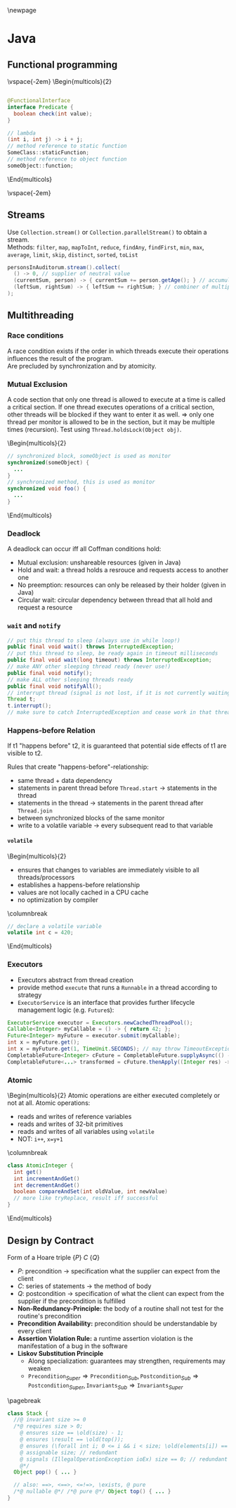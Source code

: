 \newpage

# Java

## Functional programming

\vspace{-2em}
\Begin{multicols}{2}
```java

@FunctionalInterface
interface Predicate {
  boolean check(int value);
}

// lambda
(int i, int j) -> i + j;
// method reference to static function
SomeClass::staticFunction;
// method reference to object function
someObject::function;
```
\End{multicols}

\vspace{-2em}
## Streams

Use `Collection.stream()` or `Collection.parallelStream()` to obtain a stream.  
Methods: `filter`, `map`, `mapToInt`, `reduce`, `findAny`, `findFirst`, `min`, `max`, `average`, `limit`, `skip`, `distinct`, `sorted`, `toList`

```java
personsInAuditorum.stream().collect(
  () -> 0, // supplier of neutral value
  (currentSum, person) -> { currentSum += person.getAge(); } // accumulator of acc and elem
  (leftSum, rightSum) -> { leftSum += rightSum; } // combiner of multiple accs (for parallel)
);
```

## Multithreading
### Race conditions
A race condition exists if the order in which threads execute their operations influences the result of the program.  
Are precluded by synchronization and by atomicity.

### Mutual Exclusion
A code section that only one thread is allowed to execute at a time is called a critical section.
If one thread executes operations of a critical section, other threads will be blocked if they want to enter it as well.
$\Rightarrow$ only one thread per monitor is allowed to be in the section, but it may be multiple times (recursion).
Test using `Thread.holdsLock(Object obj)`.

\Begin{multicols}{2}
```java
// synchronized block, someObject is used as monitor
synchronized(someObject) {
  ...
}
// synchronized method, this is used as monitor
synchronized void foo() {
  ...
}
```
\End{multicols}

### Deadlock

A deadlock can occur iff all Coffman conditions hold:

- Mutual exclusion: unshareable resources (given in Java)
- Hold and wait: a thread holds a resrouce and requests access to another one
- No preemption: resources can only be released by their holder (given in Java)
- Circular wait: circular dependency between thread that all hold and request a resource

### `wait` and `notify`

```java
// put this thread to sleep (always use in while loop!)
public final void wait() throws InterruptedException;
// put this thread to sleep, be ready again in timeout milliseconds
public final void wait(long timeout) throws InterruptedException;
// make ANY other sleeping thread ready (never use!)
public final void notify();
// make ALL other sleeping threads ready
public final void notifyAll();
// interrupt thread (signal is not lost, if it is not currently waiting)
Thread t;
t.interrupt();
// make sure to catch InterruptedException and cease work in that thread!
```

<!-- ### Java Thread Lifecycle
![](image.png){ width=50% } -->

### Happens-before Relation

If t1 "happens before" t2, it is guaranteed that potential side effects of t1 are visible to t2.

Rules that create "happens-before"-relationship:

- same thread + data dependency
- statements in parent thread before `Thread.start` -> statements in the thread
- statements in the thread -> statements in the parent thread after `Thread.join`
- between synchronized blocks of the same monitor
- write to a volatile variable -> every subsequent read to that variable

#### `volatile`
\Begin{multicols}{2}
- ensures that changes to variables are immediately visible to all threads/processors
- establishes a happens-before relationship
- values are not locally cached in a CPU cache
- no optimization by compiler

\columnbreak
```java
// declare a volatile variable
volatile int c = 420;
```
\End{multicols}

### Executors

- Executors abstract from thread creation
- provide method `execute` that runs a `Runnable` in a thread according to strategy
- `ExecutorService` is an interface that provides further lifecycle management logic (e.g. `Future`s):

```java
ExecutorService executor = Executors.newCachedThreadPool();
Callable<Integer> myCallable = () -> { return 42; };
Future<Integer> myFuture = executor.submit(myCallable);
int x = myFuture.get();
int x = myFuture.get(1, TimeUnit.SECONDS); // may throw TimeoutException
CompletableFuture<Integer> cFuture = CompletableFuture.supplyAsync(() -> ...);
CompletableFuture<...> transformed = cFuture.thenApply((Integer res) -> ...).thenApply(...);
```

### Atomic

\Begin{multicols}{2}
Atomic operations are either executed completely or not at all. Atomic operations:

- reads and writes of reference variables
- reads and writes of 32-bit primitives
- reads and writes of all variables using `volatile`
- NOT: `i++`, `x=y+1`

\columnbreak
```java
class AtomicInteger {
  int get()
  int incrementAndGet()
  int decrementAndGet()
  boolean compareAndSet(int oldValue, int newValue)
  // more like tryReplace, result iff successful
}
```
\End{multicols}

<!-- Akka is not relevant this year -->

## Design by Contract
Form of a Hoare triple $\{P\}\ C\ \{Q\}$

- $P$: precondition $\rightarrow$ specification what the supplier can expect from the client
- $C$: series of statements $\rightarrow$ the method of body
- $Q$: postcondition $\rightarrow$ specification of what the client can expect from the supplier if the precondition is fulfilled
- **Non-Redundancy-Principle:** the body of a routine shall not test for the routine's precondition
- **Precondition Availability:** precondition should be understandable by every client
- **Assertion Violation Rule:** a runtime assertion violation is the manifestation of a bug in the software
- **Liskov Substitution Principle**
  - Along specialization: guarantees may strengthen, requirements may weaken
  - $\texttt{Precondition}_{Super} \Rightarrow \texttt{Precondition}_{Sub}, 
    \texttt{Postcondition}_{Sub} \Rightarrow \texttt{Postcondition}_{Super}, 
    \texttt{Invariants}_{Sub} \Rightarrow \texttt{Invariants}_{Super}$

\pagebreak
```java
class Stack {
  //@ invariant size >= 0
  /*@ requires size > 0;
    @ ensures size == \old(size) - 1;
    @ ensures \result == \old(top());
    @ ensures (\forall int i; 0 <= i && i < size; \old(elements[i]) == elements[i]);
    @ assignable size; // redundant
    @ signals (IllegalOperationException ioEx) size == 0; // redundant
    @*/
  Object pop() { ... }

  // also: ==>, <==>, <=!=>, \exists, @ pure
  /*@ nullable @*/ /*@ pure @*/ Object top() { ... }
}
```

